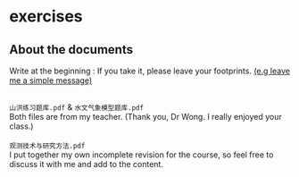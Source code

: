 # exercises

##  About the documents
Write at the beginning : If you take it, please leave your footprints. <ins>(e.g leave me a simple message)</ins>

<br> `山洪练习题库.pdf` & `水文气象模型题库.pdf`
<br> Both files are from my teacher. (Thank you, Dr Wong. I really enjoyed your class.)<br>  
<br> `观测技术与研究方法.pdf`
<br> I put together my own incomplete revision for the course, so feel free to discuss it with me and add to the content.
